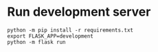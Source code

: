 # Run development server

    python -m pip install -r requirements.txt
    export FLASK_APP=development
    python -m flask run
